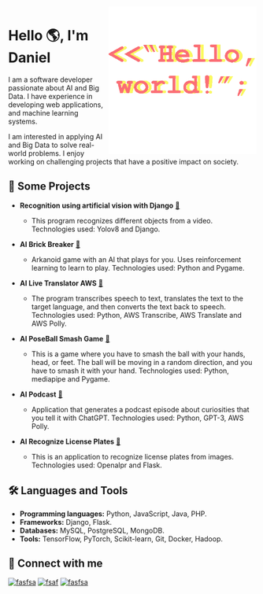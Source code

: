 <img src="principal.gif" width="300px" align="right" alt="Computador">

# Hello 🌎, I'm Daniel 

<p align="left">
I am a software developer passionate about AI and Big Data. I have experience in developing web applications, and machine learning systems.

I am interested in applying AI and Big Data to solve real-world problems. I enjoy working on challenging projects that have a positive impact on society.
</p>

## 🚀 Some Projects

* **Recognition using artificial vision with Django** [🔗](https://github.com/Admunzi/Artificial-Vision-Recognition-with-Django)
    * This program recognizes different objects from a video.
    Technologies used: Yolov8 and Django.
  
* **AI Brick Breaker** [🔗](https://github.com/Admunzi/AI-Brick-Breaker)
    * Arkanoid game with an AI that plays for you. Uses reinforcement learning to learn to play.
    Technologies used: Python and Pygame.
* **AI Live Translator AWS** [🔗](https://github.com/Admunzi/AI-Live_Translator_AWS)
    * The program transcribes speech to text, translates the text to the target language, and then converts the text back to speech.
    Technologies used: Python, AWS Transcribe, AWS Translate and AWS Polly.
* **AI PoseBall Smash Game** [🔗](https://github.com/Admunzi/AI-PoseBall-Smash-Game)
    * This is a game where you have to smash the ball with your hands, head, or feet. The ball will be moving in a random direction, and you have to smash it with your hand.
    Technologies used: Python, mediapipe and Pygame.
* **AI Podcast** [🔗](https://github.com/Admunzi/AI-Podcast)
    * Application that generates a podcast episode about curiosities that you tell it with ChatGPT.
    Technologies used: Python, GPT-3, AWS Polly.
* **AI Recognize License Plates** [🔗](https://github.com/Admunzi/AI-Recognize-license-plates)
    * This is an application to recognize license plates from images.
    Technologies used: Openalpr and Flask.

## 🛠️ Languages and Tools 
* **Programming languages:** Python, JavaScript, Java, PHP.
* **Frameworks:** Django, Flask.
* **Databases:** MySQL, PostgreSQL, MongoDB.
* **Tools:** TensorFlow, PyTorch, Scikit-learn, Git, Docker, Hadoop. 


## 🔗 Connect with me
<p>
<a href="mailto:daniayalainformatica@gmail.com" target="blank"><img src="https://cdn4.iconfinder.com/data/icons/social-media-logos-6/512/112-gmail_email_mail-512.png" alt="fasfsa" height="75" /></a> 
<a href="https://twitter.com/admunzi" target="blank"><img src="https://media.itsnicethat.com/images/twitter-x-logo-graphic-design-itsnicethat-01.width-1440_WgWw7Xq65qfzL1dm.jpg" alt="fsaf" height="70" /></a> 
<a href="https://www.linkedin.com/in/daniel-ayala-cantador/" target="blank"><img src="https://cdn-icons-png.flaticon.com/512/174/174857.png" alt="fasfsa" height="70"/></a>

</p>